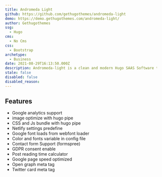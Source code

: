```yaml
---
title: Andromeda Light
github: https://github.com/gethugothemes/andromeda-light
demo: https://demo.gethugothemes.com/andromeda-light/
author: Gethugothemes
ssg:
  - Hugo
cms:
  - No Cms
css:
  - Bootstrap
archetype:
  - Business
date: 2021-08-29T16:13:50.000Z
description: Andromeda-light is a clean and modern Hugo SAAS Software theme. It perfectly fits any kind of SAAS Software. It is fully responsive, Superfast and powered by Bootstrap.
stale: false
disabled: false
disabled_reason:
---
```


## Features

* Google analytics support		
* image optimize with hugo pipe		
* CSS and Js bundle with hugo pipe		
* Netlify settings predefine		
* Google font loads from webfont loader		
* Color and fonts variable in config file		
* Contact form Support (formspree)		
* GDPR consent enable		
* Post reading time calculator		
* Google page speed optimized		
* Open graph meta tag		
* Twitter card meta tag